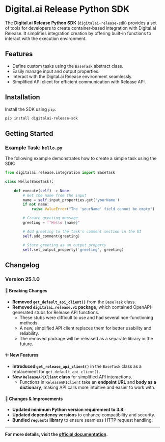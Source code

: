 # Digital.ai Release Python SDK

The **Digital.ai Release Python SDK** (`digitalai-release-sdk`) provides a set of tools for developers to create container-based integration with Digital.ai Release. It simplifies integration creation by offering built-in functions to interact with the execution environment.

## Features
- Define custom tasks using the `BaseTask` abstract class.
- Easily manage input and output properties.
- Interact with the Digital.ai Release environment seamlessly.
- Simplified API client for efficient communication with Release API.


## Installation
Install the SDK using `pip`:

```sh
pip install digitalai-release-sdk
```

## Getting Started

### Example Task: `hello.py`

The following example demonstrates how to create a simple task using the SDK:

```python
from digitalai.release.integration import BaseTask

class Hello(BaseTask):
    
    def execute(self) -> None:
        # Get the name from the input
        name = self.input_properties.get('yourName')
        if not name:
            raise ValueError("The 'yourName' field cannot be empty")

        # Create greeting message
        greeting = f"Hello {name}"

        # Add greeting to the task's comment section in the UI
        self.add_comment(greeting)

        # Store greeting as an output property
        self.set_output_property('greeting', greeting)
```

## Changelog
### Version 25.1.0

#### 🚨 Breaking Changes
- **Removed `get_default_api_client()`** from the `BaseTask` class.
- **Removed `digitalai.release.v1` package**, which contained OpenAPI-generated stubs for Release API functions.
  - These stubs were difficult to use and had several non-functioning methods.
  - A new, simplified API client replaces them for better usability and reliability.
  - The removed package will be released as a separate library in the future.

#### ✨ New Features
- **Introduced `get_release_api_client()`** in the `BaseTask` class as a replacement for `get_default_api_client()`.
- **New `ReleaseAPIClient` class** for simplified API interactions.
  - Functions in `ReleaseAPIClient` take an **endpoint URL** and **body as a dictionary**, making API calls more intuitive and easier to work with.

#### 🔧 Changes & Improvements
- **Updated minimum Python version requirement to 3.8**.
- **Updated dependency versions** to enhance compatibility and security.
- **Bundled `requests` library** to ensure seamless HTTP request handling.

---
**For more details, visit the [official documentation](https://docs.digital.ai/release/docs/category/python-sdk).**

